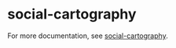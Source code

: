 # social-cartography
For more documentation, see [social-cartography](https://github.com/social-cartography/social-cartography/blob/gh-pages/lib/jquery.fourd.js.ipynb).
